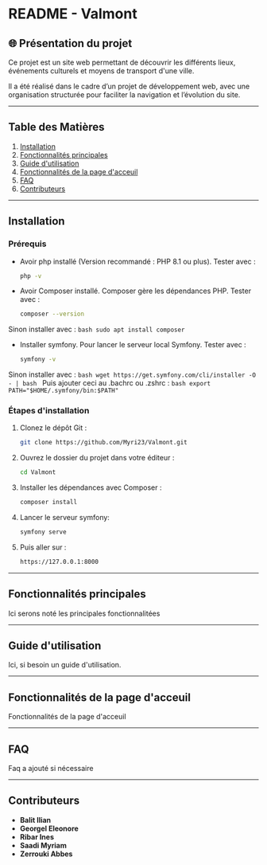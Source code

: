 # README - Valmont

## 🌐 Présentation du projet

Ce projet est un site web permettant de découvrir les différents lieux, événements culturels et moyens de transport d'une ville. 

Il a été réalisé dans le cadre d’un projet de développement web, avec une organisation structurée pour faciliter la navigation et l’évolution du site.

---

## Table des Matières

1. [Installation](#installation)
2. [Fonctionnalités principales](#fonctionnalités-principales)
3. [Guide d'utilisation](#guide-dutilisation)
4. [Fonctionnalités de la page d'acceuil](#fonctionnalités-de-la-page-dacceuil)
5. [FAQ](#faq)
6. [Contributeurs](#contributeurs)

---

## Installation
### Prérequis
- Avoir php installé (Version recommandé : PHP 8.1 ou plus). Tester avec :
    ```bash
    php -v
    ```
- Avoir Composer installé. Composer gère les dépendances PHP. Tester avec :
    ```bash
    composer --version
    ```
Sinon installer avec :
    ```bash
    sudo apt install composer
    ```
- Installer symfony. Pour lancer le serveur local Symfony. Tester avec :
    ```bash
    symfony -v
    ```
Sinon installer avec :
    ```bash
    wget https://get.symfony.com/cli/installer -O - | bash
    ```
Puis ajouter ceci au .bachrc ou .zshrc :
    ```bash
    export PATH="$HOME/.symfony/bin:$PATH"
    ```    

### Étapes d'installation
1. Clonez le dépôt Git :
    ```bash
    git clone https://github.com/Myri23/Valmont.git
    ```
2. Ouvrez le dossier du projet dans votre éditeur :
    ```bash
    cd Valmont
    ```
3. Installer les dépendances avec Composer :
   ```bash
   composer install
   ```
4. Lancer le serveur symfony:
   ```bash
   symfony serve
   ```
5. Puis aller sur : 
    ```bash
    https://127.0.0.1:8000
    ```

---

## Fonctionnalités principales

Ici serons noté les principales fonctionnalitées

---

## Guide d'utilisation

Ici, si besoin un guide d'utilisation.

---

## Fonctionnalités de la page d'acceuil

Fonctionnalités de la page d'acceuil

---

## FAQ

Faq a ajouté si nécessaire

---

## Contributeurs
- **Balit Ilian**
- **Georgel Eleonore**
- **Ribar Ines**
- **Saadi Myriam**
- **Zerrouki Abbes**
